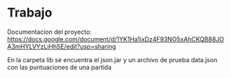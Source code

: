 # Trabajo

Documentacion del proyecto:
https://docs.google.com/document/d/1YK1Ha1ixDz4F93NO5xAhCKQB88JOA3mHYLVYzLiHh5E/edit?usp=sharing

En la carpeta lib se encuentra el json.jar y un archivo de prueba data.json con las puntuaciones de una partida
